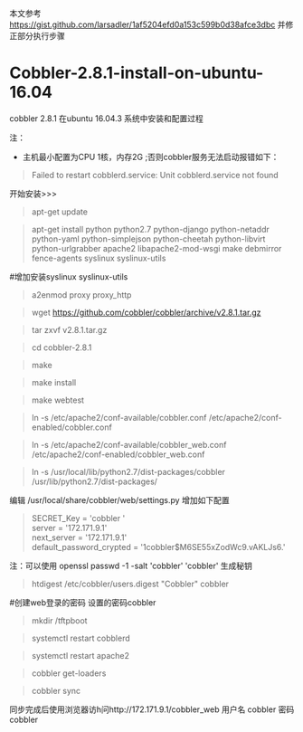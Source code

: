 
本文参考 https://gist.github.com/larsadler/1af5204efd0a153c599b0d38afce3dbc 
并修正部分执行步骤
# Cobbler-2.8.1-install-on-ubuntu-16.04
cobbler 2.8.1 在ubuntu 16.04.3 系统中安装和配置过程

注：
* 主机最小配置为CPU 1核，内存2G ;否则cobbler服务无法启动报错如下：



 > Failed to restart cobblerd.service: Unit cobblerd.service not found
 
开始安装>>>


> apt-get update

> apt-get install python python2.7 python-django python-netaddr python-yaml python-simplejson python-cheetah python-libvirt python-urlgrabber apache2 libapache2-mod-wsgi make debmirror fence-agents syslinux syslinux-utils


#增加安装syslinux syslinux-utils

> a2enmod proxy proxy_http 

> wget https://github.com/cobbler/cobbler/archive/v2.8.1.tar.gz

> tar zxvf v2.8.1.tar.gz

> cd cobbler-2.8.1

> make

> make install

> make webtest

> ln -s /etc/apache2/conf-available/cobbler.conf /etc/apache2/conf-enabled/cobbler.conf
 
> ln -s /etc/apache2/conf-available/cobbler_web.conf /etc/apache2/conf-enabled/cobbler_web.conf 

> ln -s /usr/local/lib/python2.7/dist-packages/cobbler /usr/lib/python2.7/dist-packages/ 

编辑 /usr/local/share/cobbler/web/settings.py 增加如下配置

> SECRET_Key = 'cobbler '        
> server = '172.171.9.1'       
> next_server = '172.171.9.1'   
> default_password_crypted = '$1$cobbler$M6SE55xZodWc9.vAKLJs6.'

注：可以使用 openssl passwd -1 -salt 'cobbler' 'cobbler' 生成秘钥


> htdigest /etc/cobbler/users.digest "Cobbler" cobbler  

#创建web登录的密码 设置的密码cobbler


> mkdir /tftpboot

> systemctl restart cobblerd

> systemctl restart apache2

> cobbler get-loaders

> cobbler sync

同步完成后使用浏览器访h问http://172.171.9.1/cobbler_web 用户名 cobbler 密码 cobbler
